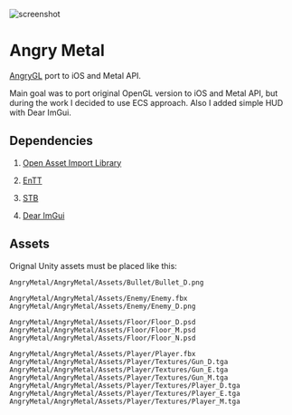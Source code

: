 ![screenshot](https://user-images.githubusercontent.com/1408366/173219598-26698d11-a7ad-4713-a060-ff30fa534482.jpg)

# Angry Metal
[AngryGL](https://github.com/ntcaston/AngryGL) port to iOS and Metal API.

Main goal was to port original OpenGL version to iOS and Metal API, but during the work I decided to use ECS approach. Also I added simple HUD with Dear ImGui.

## Dependencies
1. [Open Asset Import Library](https://github.com/assimp/assimp)

2. [EnTT](https://github.com/skypjack/entt)

3. [STB](https://github.com/nothings/stb)

4. [Dear ImGui](https://github.com/ocornut/imgui)

## Assets
Orignal Unity assets must be placed like this:

```
AngryMetal/AngryMetal/Assets/Bullet/Bullet_D.png

AngryMetal/AngryMetal/Assets/Enemy/Enemy.fbx
AngryMetal/AngryMetal/Assets/Enemy/Enemy_D.png

AngryMetal/AngryMetal/Assets/Floor/Floor_D.psd
AngryMetal/AngryMetal/Assets/Floor/Floor_M.psd
AngryMetal/AngryMetal/Assets/Floor/Floor_N.psd

AngryMetal/AngryMetal/Assets/Player/Player.fbx
AngryMetal/AngryMetal/Assets/Player/Textures/Gun_D.tga
AngryMetal/AngryMetal/Assets/Player/Textures/Gun_E.tga
AngryMetal/AngryMetal/Assets/Player/Textures/Gun_M.tga
AngryMetal/AngryMetal/Assets/Player/Textures/Player_D.tga
AngryMetal/AngryMetal/Assets/Player/Textures/Player_E.tga
AngryMetal/AngryMetal/Assets/Player/Textures/Player_M.tga
```
